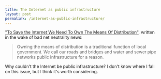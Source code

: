 ```yaml
---
title: The Internet as public infrastructure
layout: post
permalink: /internet-as-public-infrastructure/
---
```

["To Save the Internet We Need To Own The Means Of Distribution"](http://www.ilsr.org/save-internet-means-distribution-2/), written in the wake of bad net neutrality news:

> Owning the means of distribution is a traditional function of local government. We call our roads and bridges and water and sewer pipe networks public infrastructure for a reason.

Why couldn't the Internet be public infrastructure? I don't know where I fall on this issue, but I think it's worth considering.
